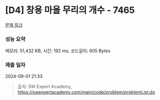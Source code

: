 # [D4] 창용 마을 무리의 개수 - 7465 

[문제 링크](https://swexpertacademy.com/main/code/problem/problemDetail.do?contestProbId=AWngfZVa9XwDFAQU) 

### 성능 요약

메모리: 51,432 KB, 시간: 192 ms, 코드길이: 605 Bytes

### 제출 일자

2024-09-01 21:33



> 출처: SW Expert Academy, https://swexpertacademy.com/main/code/problem/problemList.do